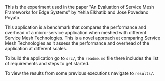 This is the experiment used in the paper "An Evaluation of Service Mesh Frameworks for Edge Systems" by Yehia Elkhatib and Jose Povedano Poyato.

This application is a benchmark that compares the performance and overhead of a micro-service application when meshed with different Service Mesh Technologies.
This is a novel approach at comparing Service Mesh Technologies as it assess the performance and overhead of the application at different scales.

To build the application go to `src/`, the `readme.md` file there includes the list of requirements and steps to get started.

To view the results from some previous executions navigate to `results/`.